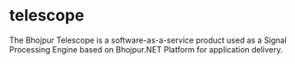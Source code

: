 # telescope
The Bhojpur Telescope is a software-as-a-service product used as a Signal Processing Engine based on Bhojpur.NET Platform for application delivery.
